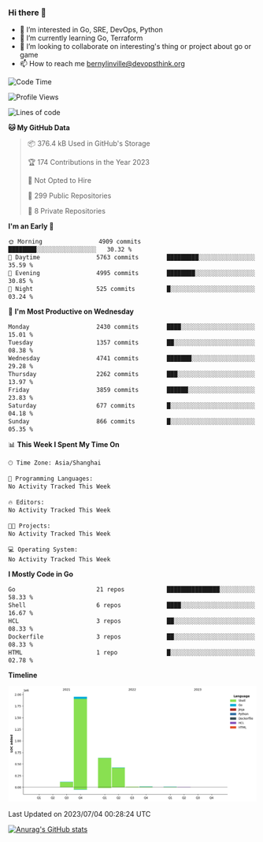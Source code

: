 ### Hi there 👋

- 👀 I’m interested in Go, SRE, DevOps, Python
- 🌱 I’m currently learning Go, Terraform
- 👯 I’m looking to collaborate on interesting's thing or project about go or game
- 📫 How to reach me bernylinville@devopsthink.org

<!--START_SECTION:waka-->
![Code Time](http://img.shields.io/badge/Code%20Time-271%20hrs%2026%20mins-blue)

![Profile Views](http://img.shields.io/badge/Profile%20Views-0-blue)

![Lines of code](https://img.shields.io/badge/From%20Hello%20World%20I%27ve%20Written-3.2%20million%20lines%20of%20code-blue)

**🐱 My GitHub Data** 

> 📦 376.4 kB Used in GitHub's Storage 
 > 
> 🏆 174 Contributions in the Year 2023
 > 
> 🚫 Not Opted to Hire
 > 
> 📜 299 Public Repositories 
 > 
> 🔑 8 Private Repositories 
 > 
**I'm an Early 🐤** 

```text
🌞 Morning                4909 commits        ████████░░░░░░░░░░░░░░░░░   30.32 % 
🌆 Daytime                5763 commits        █████████░░░░░░░░░░░░░░░░   35.59 % 
🌃 Evening                4995 commits        ████████░░░░░░░░░░░░░░░░░   30.85 % 
🌙 Night                  525 commits         █░░░░░░░░░░░░░░░░░░░░░░░░   03.24 % 
```
📅 **I'm Most Productive on Wednesday** 

```text
Monday                   2430 commits        ████░░░░░░░░░░░░░░░░░░░░░   15.01 % 
Tuesday                  1357 commits        ██░░░░░░░░░░░░░░░░░░░░░░░   08.38 % 
Wednesday                4741 commits        ███████░░░░░░░░░░░░░░░░░░   29.28 % 
Thursday                 2262 commits        ███░░░░░░░░░░░░░░░░░░░░░░   13.97 % 
Friday                   3859 commits        ██████░░░░░░░░░░░░░░░░░░░   23.83 % 
Saturday                 677 commits         █░░░░░░░░░░░░░░░░░░░░░░░░   04.18 % 
Sunday                   866 commits         █░░░░░░░░░░░░░░░░░░░░░░░░   05.35 % 
```


📊 **This Week I Spent My Time On** 

```text
🕑︎ Time Zone: Asia/Shanghai

💬 Programming Languages: 
No Activity Tracked This Week

🔥 Editors: 
No Activity Tracked This Week

🐱‍💻 Projects: 
No Activity Tracked This Week

💻 Operating System: 
No Activity Tracked This Week
```

**I Mostly Code in Go** 

```text
Go                       21 repos            ███████████████░░░░░░░░░░   58.33 % 
Shell                    6 repos             ████░░░░░░░░░░░░░░░░░░░░░   16.67 % 
HCL                      3 repos             ██░░░░░░░░░░░░░░░░░░░░░░░   08.33 % 
Dockerfile               3 repos             ██░░░░░░░░░░░░░░░░░░░░░░░   08.33 % 
HTML                     1 repo              █░░░░░░░░░░░░░░░░░░░░░░░░   02.78 % 
```



**Timeline**

![Lines of Code chart](https://raw.githubusercontent.com/bernylinville/bernylinville/main/assets/bar_graph.png)


 Last Updated on 2023/07/04 00:28:24 UTC
<!--END_SECTION:waka-->

[![Anurag's GitHub stats](https://github-readme-stats.vercel.app/api?username=bernylinville)](https://github.com/anuraghazra/github-readme-stats)


<!--
**kylechou-dunk/kylechou-dunk** is a ✨ _special_ ✨ repository because its `README.md` (this file) appears on your GitHub profile.

Here are some ideas to get you started:

- 🔭 I’m currently working on ...
- 🌱 I’m currently learning ...
- 👯 I’m looking to collaborate on ...
- 🤔 I’m looking for help with ...
- 💬 Ask me about ...
- 📫 How to reach me: ...
- 😄 Pronouns: ...
- ⚡ Fun fact: ...
-->

